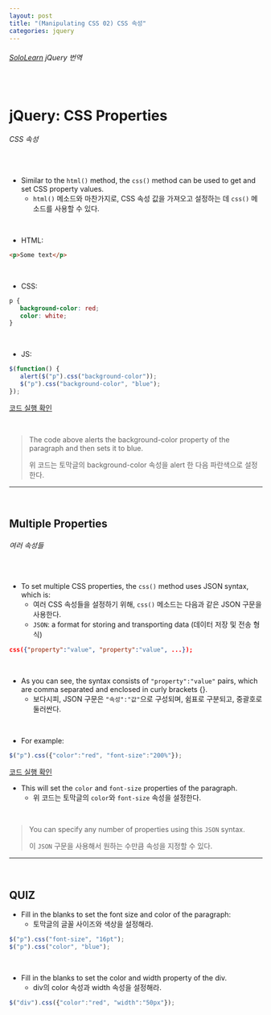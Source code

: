 ```yaml
---
layout: post
title: "(Manipulating CSS 02) CSS 속성"
categories: jquery
---
```


###### [SoloLearn](https://www.sololearn.com/) jQuery 번역

<br>

# jQuery: CSS Properties

###### CSS 속성

<br>

- Similar to the `html()` method, the `css()` method can be used to get and set CSS property values.
  - `html()` 메소드와 마찬가지로, CSS 속성 값을 가져오고 설정하는 데 `css()` 메소드를 사용할 수 있다.

<br>

- HTML:

```html
<p>Some text</p>
```

<br>

- CSS:

```css
p {
   background-color: red;
   color: white;
}
```

<br>

- JS:

```js
$(function() {
   alert($("p").css("background-color"));
   $("p").css("background-color", "blue");
});
```

[코드 실행 확인](https://code.sololearn.com/1118/#js)

<br>

> The code above alerts the background-color property of the paragraph and then sets it to blue.
>
> 위 코드는 토막글의 background-color 속성을 alert 한 다음 파란색으로 설정한다.

------

<br>

## Multiple Properties

###### 여러 속성들

<br>

- To set multiple CSS properties, the `css()` method uses JSON syntax, which is:
  - 여러 CSS 속성들을 설정하기 위해, `css()` 메소드는 다음과 같은 JSON 구문을 사용한다.
  - `JSON`: a format for storing and transporting data (데이터 저장 및 전송 형식)

```json
css({"property":"value", "property":"value", ...});
```

<br>

- As you can see, the syntax consists of `"property":"value"` pairs, which are comma separated and enclosed in curly brackets {}.
  - 보다시피, JSON 구문은 `"속성":"값"`으로 구성되며, 쉼표로 구분되고, 중괄호로 둘러싼다.

<br>

- For example:

```js
$("p").css({"color":"red", "font-size":"200%"});
```

[코드 실행 확인](https://code.sololearn.com/1119/#js)

- This will set the `color` and `font-size` properties of the paragraph.
  - 위 코드는 토막글의 `color`와 `font-size` 속성을 설정한다.

<br>

> You can specify any number of properties using this `JSON` syntax.
>
> 이 `JSON` 구문을 사용해서 원하는 수만큼 속성을 지정할 수 있다.

------

<br>

## QUIZ

- Fill in the blanks to set the font size and color of the paragraph:
  - 토막글의 글꼴 사이즈와 색상을 설정해라.

```js
$("p").css("font-size", "16pt");
$("p").css("color", "blue");
```

<br>

- Fill in the blanks to set the color and width property of the div.
  - div의 color 속성과 width 속성을 설정해라.

```js
$("div").css({"color":"red", "width":"50px"});
```

<br>